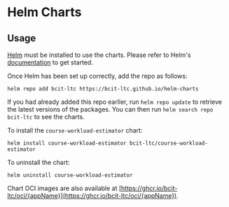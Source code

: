 # Helm Charts

## Usage

[Helm](https://helm.sh) must be installed to use the charts.  Please refer to
Helm's [documentation](https://helm.sh/docs) to get started.

Once Helm has been set up correctly, add the repo as follows:

    helm repo add bcit-ltc https://bcit-ltc.github.io/helm-charts

If you had already added this repo earlier, run `helm repo update` to retrieve
the latest versions of the packages.  You can then run `helm search repo
bcit-ltc` to see the charts.

To install the `course-workload-estimator` chart:

    helm install course-workload-estimator bcit-ltc/course-workload-estimator

To uninstall the chart:

    helm uninstall course-workload-estimator

Chart OCI images are also available at [https://ghcr.io/bcit-ltc/oci/{appName}](https://ghcr.io/bcit-ltc/oci/{appName}).
